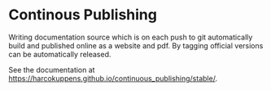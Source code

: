 # Continous Publishing

Writing documentation source which is on each push to git automatically build and published online as a website and pdf.  By tagging official versions can be automatically released.

See the documentation at https://harcokuppens.github.io/continuous_publishing/stable/.


